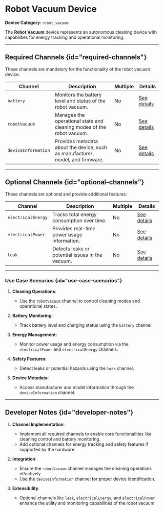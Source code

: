 # Robot Vacuum Device

**Device Category**: `robot_vacuum`

The **Robot Vacuum** device represents an autonomous cleaning device with capabilities for energy
tracking and operational monitoring.

---

## Required Channels {id="required-channels"}

These channels are mandatory for the functionality of the robot vacuum device:

| **Channel**         | **Description**                                                                | **Multiple** | **Details**                                |
|---------------------|--------------------------------------------------------------------------------|--------------|--------------------------------------------|
| `battery`           | Monitors the battery level and status of the robot vacuum.                     | No           | [See details](BatteryChannel.md)           |
| `robotVacuum`       | Manages the operational state and cleaning modes of the robot vacuum.          | No           | [See details](RobotVacuumChannel.md)       |
| `deviceInformation` | Provides metadata about the device, such as manufacturer, model, and firmware. | No           | [See details](DeviceInformationChannel.md) |

---

## Optional Channels {id="optional-channels"}

These channels are optional and provide additional features:

| **Channel**        | **Description**                                  | **Multiple** | **Details**                               |
|--------------------|--------------------------------------------------|--------------|-------------------------------------------|
| `electricalEnergy` | Tracks total energy consumption over time.       | No           | [See details](ElectricalEnergyChannel.md) |
| `electricalPower`  | Provides real-time power usage information.      | No           | [See details](ElectricalPowerChannel.md)  |
| `leak`             | Detects leaks or potential issues in the vacuum. | No           | [See details](LeakChannel.md)             |

---

### Use Case Scenarios {id="use-case-scenarios"}

1. **Cleaning Operations**:
    - Use the `robotVacuum` channel to control cleaning modes and operational states.

2. **Battery Monitoring**:
    - Track battery level and charging status using the `battery` channel.

3. **Energy Management**:
    - Monitor power usage and energy consumption via the `electricalPower` and `electricalEnergy` channels.

4. **Safety Features**:
    - Detect leaks or potential hazards using the `leak` channel.

5. **Device Metadata**:
    - Access manufacturer and model information through the `deviceInformation` channel.

---

## Developer Notes {id="developer-notes"}

1. **Channel Implementation**:
    - Implement all required channels to enable core functionalities like cleaning control and battery monitoring.
    - Add optional channels for energy tracking and safety features if supported by the hardware.

2. **Integration**:
    - Ensure the `robotVacuum` channel manages the cleaning operations effectively.
    - Use the `deviceInformation` channel for proper device identification.

3. **Extensibility**:
    - Optional channels like `leak`, `electricalEnergy`, and `electricalPower` enhance the utility and monitoring capabilities of the robot vacuum.
